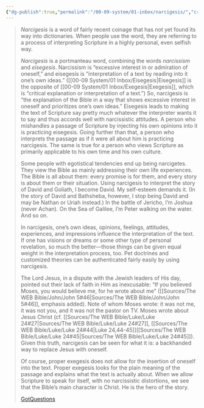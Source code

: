 ```yaml
---
{"dg-publish":true,"permalink":"/00-09-system/01-inbox/narcigesis/","created":"2023-10-03","updated":"2024-02-14"}
---
```



> *Narcigesis* is a word of fairly recent coinage that has not yet found its way into dictionaries. When people use the word, they are referring to a process of interpreting Scripture in a highly personal, even selfish way.
> 
> *Narcigesis* is a portmanteau word, combining the words *narcissism* and *eisegesis*. Narcissism is “excessive interest in or admiration of oneself,” and eisegesis is “interpretation of a text by reading into it one’s own ideas.” ([[00-09 System/01 Inbox/Eisegesis\|Eisegesis]] is the opposite of [[00-09 System/01 Inbox/Exegesis\|Exegesis]], which is “critical explanation or interpretation of a text.”) So, narcigesis is “the explanation of the Bible in a way that shows excessive interest in oneself and prioritizes one’s own ideas.”
> Eisegesis leads to making the text of Scripture say pretty much whatever the interpreter wants it to say and thus accords well with narcissistic attitudes. A person who mishandles a passage of Scripture by injecting his own opinions into it is practicing eisegesis. Going further than that, a person who interprets the passage as if it were all about him is practicing narcigesis. The same is true for a person who views Scripture as primarily applicable to his own time and his own culture.
> 
> Some people with egotistical tendencies end up being narcigetes. They view the Bible as mainly addressing their own life experiences. The Bible is all about them: every promise is for them, and every story is about them or their situation. Using narcigesis to interpret the story of David and Goliath, I become David. My self-esteem demands it. (In the story of David and Bathsheba, however, I stop being David and may be Nathan or Uriah instead.) In the battle of Jericho, I’m Joshua (never Achan). On the Sea of Galilee, I’m Peter walking on the water. And so on.
> 
> In narcigesis, one’s own ideas, opinions, feelings, attitudes, experiences, and impressions influence the interpretation of the text. If one has visions or dreams or some other type of personal revelation, so much the better—those things can be given equal weight in the interpretation process, too. Pet doctrines and customized theories can be authenticated fairly easily by using narcigesis.
> 
> The Lord Jesus, in a dispute with the Jewish leaders of His day, pointed out their lack of faith in Him as inexcusable: “If you believed Moses, you would believe me, for he wrote about me” ([[Sources/The WEB Bible/John/John 5#46\|Sources/The WEB Bible/John/John 5#46]], emphasis added). Note of whom Moses wrote: it was not me, it was not you, and it was not the pastor on TV. Moses wrote about Jesus Christ (cf. [[Sources/The WEB Bible/Luke/Luke 24#27\|Sources/The WEB Bible/Luke/Luke 24#27]], [[Sources/The WEB Bible/Luke/Luke 24#44\|Luke 24,44-45]][[Sources/The WEB Bible/Luke/Luke 24#45\|Sources/The WEB Bible/Luke/Luke 24#45]]). Given this truth, narcigesis can be seen for what it is: a backhanded way to replace Jesus with oneself.
> 
> Of course, proper exegesis does not allow for the insertion of oneself into the text. Proper exegesis looks for the plain meaning of the passage and explains what the text is actually about. When we allow Scripture to speak for itself, with no narcissistic distortions, we see that the Bible’s main character is Christ. He is the hero of the story.
> 
> [GotQuestions](https://www.gotquestions.org/narcigesis.html)
